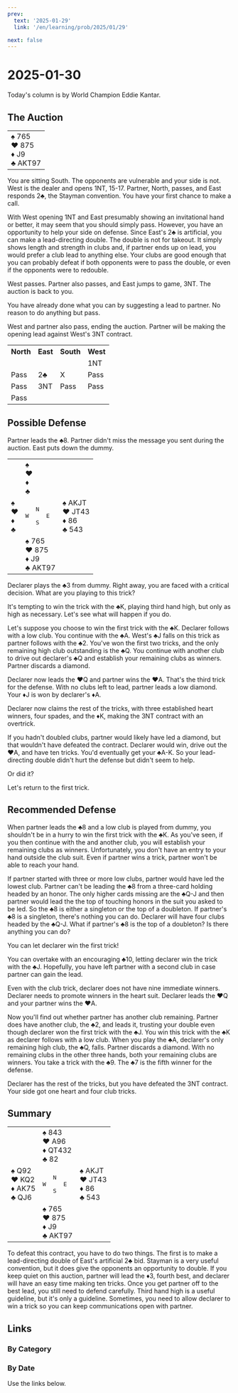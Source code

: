 ```yaml
---
prev:
  text: '2025-01-29'
  link: '/en/learning/prob/2025/01/29'

next: false
---
```


# 2025-01-30

Today's column is by World Champion Eddie Kantar.

<Badge type="tip" text="Defense"/>

## The Auction

<table class="hand">
	<tr>
		<td>♠ 765<br>♥ 875<br>♦ J9<br>♣ AKT97</td>
	</tr>
</table>

You are sitting South. The opponents are vulnerable and your side is not. West is the dealer and opens 1NT, 15-17. Partner, North, passes, and East responds 2♣, the Stayman convention. You have your first chance to make a call.

With West opening 1NT and East presumably showing an invitational hand or better, it may seem that you should simply pass. However, you have an opportunity to help your side on defense. Since East's 2♣ is artificial, you can make a lead-directing double. The double is not for takeout. It simply shows length and strength in clubs and, if partner ends up on lead, you would prefer a club lead to anything else. Your clubs are good enough that you can probably defeat if both opponents were to pass the double, or even if the opponents were to redouble.

West passes. Partner also passes, and East jumps to game, 3NT. The auction is back to you.

You have already done what you can by suggesting a lead to partner. No reason to do anything but pass.

West and partner also pass, ending the auction. Partner will be making the opening lead against West's 3NT contract.

<table class="auction">
	<tr>
		<th>North</th>
		<th>East</th>
		<th>South</th>
		<th>West</th>
	</tr>
	<tr>
		<td></td>
		<td></td>
		<td></td>
		<td>1NT</td>
	</tr>
	<tr>
		<td>Pass</td>
		<td>2♣</td>
		<td>X</td>
		<td>Pass</td>
	</tr>
	<tr>
		<td>Pass</td>
		<td>3NT</td>
		<td>Pass</td>
		<td>Pass</td>
	</tr>
	<tr>
		<td>Pass</td>
		<td></td>
		<td></td>
		<td></td>
	</tr>
</table>

## Possible Defense

Partner leads the ♣8. Partner didn't miss the message you sent during the auction. East puts down the dummy.

<table class="deal">
	<tr>
		<td></td>
		<td>♠ <br>♥ <br>♦ <br>♣ </td>
		<td></td>
	</tr>
	<tr>
		<td>♠ <br>♥ <br>♦ <br>♣ </td>
		<td><pre>   N<br>W     E<br>   S</pre></td>
		<td>♠ AKJT<br>♥ JT43<br>♦ 86<br>♣ 543</td>
	</tr>
	<tr>
		<td></td>
		<td>♠ 765<br>♥ 875<br>♦ J9<br>♣ AKT97</td>
		<td></td>
	</tr>
</table>

Declarer plays the ♣3 from dummy. Right away, you are faced with a critical decision. What are you playing to this trick?

It's tempting to win the trick with the ♣K, playing third hand high, but only as high as necessary. Let's see what will happen if you do.

Let's suppose you choose to win the first trick with the ♣K. Declarer follows with a low club. You continue with the ♣A. West's ♣J falls on this trick as partner follows with the ♣2. You've won the first two tricks, and the only remaining high club outstanding is the ♣Q. You continue with another club to drive out declarer's ♣Q and establish your remaining clubs as winners. Partner discards a diamond.

Declarer now leads the ♥Q and partner wins the ♥A. That's the third trick for the defense. With no clubs left to lead, partner leads a low diamond.
Your ♦J is won by declarer's ♦A.

Declarer now claims the rest of the tricks, with three established heart winners, four spades, and the ♦K, making the 3NT contract with an overtrick.

If you hadn't doubled clubs, partner would likely have led a diamond, but that wouldn't have defeated the contract. Declarer would win, drive out the ♥A, and have ten tricks. You'd eventually get your ♣A-K. So your lead-directing double didn't hurt the defense but didn't seem to help.

Or did it?

Let's return to the first trick.

## Recommended Defense

When partner leads the ♣8 and a low club is played from dummy, you shouldn't be in a hurry to win the first trick with the ♣K. As you've seen, if you then continue with the and another club, you will establish your remaining clubs as winners. Unfortunately, you don't have an entry to your hand outside the club suit. Even if partner wins a trick, partner won't be able to reach your hand.

If partner started with three or more low clubs, partner would have led the lowest club. Partner can't be leading the ♣8 from a three-card holding headed by an honor. The only higher cards missing are the ♣Q-J and then partner would lead the the top of touching honors in the suit you asked to be led. So the ♣8 is either a singleton or the top of a doubleton. If partner's ♣8 is a singleton, there's nothing you can do. Declarer will have four clubs headed by the ♣Q-J. What if partner's ♣8 is the top of a doubleton? Is there anything you can do?

You can let declarer win the first trick!

You can overtake with an encouraging ♣10, letting declarer win the trick with the ♣J. Hopefully, you have left partner with a second club in case partner can gain the lead.

Even with the club trick, declarer does not have nine immediate winners. Declarer needs to promote winners in the heart suit. Declarer leads the ♥Q and your partner wins the ♥A.

Now you'll find out whether partner has another club remaining. Partner does have another club, the ♣2, and leads it, trusting your double even though declarer won the first trick with the ♣J. You win this trick with the ♣K as declarer follows with a low club. When you play the ♣A, declarer's only remaining high club, the ♣Q, falls. Partner discards a diamond. With no remaining clubs in the other three hands, both your remaining clubs are winners. You take a trick with the ♣9. The ♣7 is the fifth winner for the defense.

Declarer has the rest of the tricks, but you have defeated the 3NT contract. Your side got one heart and four club tricks.

## Summary

<table class="deal">
	<tr>
		<td></td>
		<td>♠ 843<br>♥ A96<br>♦ QT432<br>♣ 82</td>
		<td></td>
	</tr>
	<tr>
		<td>♠ Q92<br>♥ KQ2<br>♦ AK75<br>♣ QJ6</td>
		<td><pre>   N<br>W     E<br>   S</pre></td>
		<td>♠ AKJT<br>♥ JT43<br>♦ 86<br>♣ 543</td>
	</tr>
	<tr>
		<td></td>
		<td>♠ 765<br>♥ 875<br>♦ J9<br>♣ AKT97</td>
		<td></td>
	</tr>
</table>

To defeat this contract, you have to do two things. The first is to make a lead-directing double of East's artificial 2♣ bid. Stayman is a very useful convention, but it does give the opponents an opportunity to double. If you keep quiet on this auction, partner will lead the ♦3, fourth best, and declarer will have an easy time making ten tricks. Once you get partner off to the best lead, you still need to defend carefully. Third hand high is a useful guideline, but it's only a guideline. Sometimes, you need to allow declarer to win a trick so you can keep communications open with partner.

## Links

[<Badge type="tip" text="Go to Practice"/>](/en/practice/prob/2025/01/30)

### By Category

[<Badge type="tip" text="<--"/>](/en/learning/prob/2025/01/28)
[<Badge type="tip" text="Calendar"/>](/en/learning/calendar/2025/01)
[<Badge type="info" text="-->"/>](/en/learning/prob/2025/01/30#links)

### By Date

Use the links below.